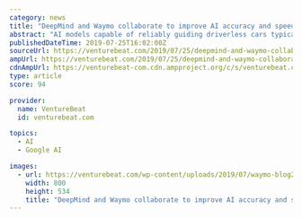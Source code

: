 ```yaml
---
category: news
title: "DeepMind and Waymo collaborate to improve AI accuracy and speed up model training"
abstract: "AI models capable of reliably guiding driverless cars typically require endless testing and fine-tuning, not to mention computational power out the wazoo. In an effort to bolster AI algorithm ..."
publishedDateTime: 2019-07-25T16:02:00Z
sourceUrl: https://venturebeat.com/2019/07/25/deepmind-and-waymo-collaborate-to-improve-ai-accuracy-and-speed-up-model-training/
ampUrl: https://venturebeat.com/2019/07/25/deepmind-and-waymo-collaborate-to-improve-ai-accuracy-and-speed-up-model-training/amp/
cdnAmpUrl: https://venturebeat-com.cdn.ampproject.org/c/s/venturebeat.com/2019/07/25/deepmind-and-waymo-collaborate-to-improve-ai-accuracy-and-speed-up-model-training/amp/
type: article
score: 94

provider:
  name: VentureBeat
  id: venturebeat.com

topics:
  - AI
  - Google AI

images:
  - url: https://venturebeat.com/wp-content/uploads/2019/07/waymo-blog2.gif?w=800&#038;resize=800%2C534&#038;strip=all
    width: 800
    height: 534
    title: "DeepMind and Waymo collaborate to improve AI accuracy and speed up model training"
---
```

